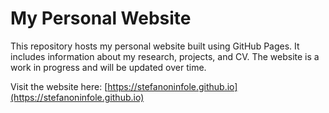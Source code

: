 # My Personal Website

This repository hosts my personal website built using GitHub Pages. It includes information about my research, projects, and CV. The website is a work in progress and will be updated over time.

Visit the website here: [https://stefanoninfole.github.io](https://stefanoninfole.github.io)
